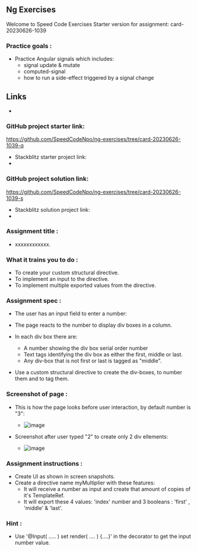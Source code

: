 ## Ng Exercises
Welcome to Speed Code Exercises
Starter version for assignment: card-20230626-1039

### Practice goals :

- Practice Angular signals which includes:
  - signal update & mutate
  - computed-signal
  - how to run a side-effect triggered by a signal change

## Links
- 
### GitHub project starter link:
   https://github.com/SpeedCodeNpo/ng-exercises/tree/card-20230626-1039-q

- Stackblitz starter project link:
-
### GitHub project solution link:
   https://github.com/SpeedCodeNpo/ng-exercises/tree/card-20230626-1039-s

- Stackblitz solution project link:
- 

### Assignment title :
- xxxxxxxxxxxx.

### What it trains you to do :
- To create your custom structural directive.
- To implement an input to the directive.
- To implement multiple exported values from the directive.

### Assignment spec :
- The user has an input field to enter a number:
- The page reacts to the number to display div boxes in a column.
- In each div box there are:
    - A number showing the div box serial order number
    - Text tags identifying the div box as either the first, middle or last.
    - Any div-box that is not first or last is tagged as "middle".
 
- Use a custom structural directive to create the div-boxes, to number them and to tag them.

### Screenshot of page :
- This is how the page looks before user interaction, by default number is "3":
  - ![image](https://github.com/SpeedCodeNpo/ng-exercises/assets/132397719/05545d93-077d-4d02-a4f8-b10346b7258d)


- Screenshot after user typed "2" to create only 2 div ellements:
  - ![image](https://github.com/SpeedCodeNpo/ng-exercises/assets/132397719/fa6ef230-cf57-4e15-a21a-0eb356000fb6)


### Assignment instructions :

- Create UI as shown in screen snapshots.
- Create a directive name myMultiplier with these features:
  - It will receive a number as input and create that amount of copies of it's TemplateRef.
  - It will export these 4 values: 'index' number and 3 booleans : 'first' , 'middle' & 'last'.

### Hint :
- Use '@Input( ..... ) set render( .... ) {....}' in the decorator to get the input number value.
